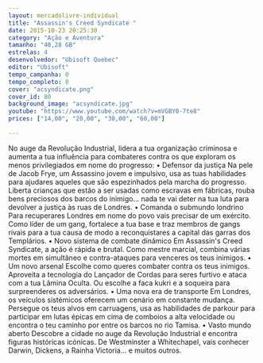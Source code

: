 ```yaml
---
layout: mercadolivre-individual
title: "Assassin's Creed Syndicate "
date: 2015-10-23 20:25:30
category: "Ação e Aventura"
tamanho: "40,28 GB"
estrelas: 4
desenvolvedor: "Ubisoft Quebec"
editor: "Ubisoft"
tempo_campanha: 0
tempo_completo: 0
cover: "acsyndicate.png"
cover_id: 80
background_image: "acsyndicate.jpg"
youtube: "https://www.youtube.com/watch?v=mVGBY0-7te8"
prices: ["14,00", "20,00", "30,00", "60,00"]

---
```


No auge da Revolução Industrial, lidera a tua organização criminosa e aumenta a tua influência para combateres contra os que exploram os menos privilegiados em nome do progresso: • Defensor da justiça Na pele de Jacob Frye, um Assassino jovem e impulsivo, usa as tuas habilidades para ajudares aqueles que são espezinhados pela marcha do progresso. Liberta crianças que estão a ser usadas como escravas em fábricas, rouba bens preciosos dos barcos do inimigo... nada te vai deter na tua luta para devolver a justiça às ruas de Londres. • Comanda o submundo londrino Para recuperares Londres em nome do povo vais precisar de um exército. Como líder de um gang, fortalece a tua base e traz membros de gangs rivais para a tua causa de modo a reconquistares a capital das garras dos Templários. • Novo sistema de combate dinâmico Em Assassin's Creed Syndicate, a ação é rápida e brutal. Como mestre marcial, combina várias mortes em simultâneo e contra-ataques para venceres os teus inimigos. • Um novo arsenal Escolhe como queres combater contra os teus inimigos. Aproveita a tecnologia do Lançador de Cordas para seres furtivo e ataca com a tua Lâmina Oculta. Ou escolhe a faca kukri e a soqueira para surpreenderes os adversários. • Uma nova era de transporte Em Londres, os veículos sistémicos oferecem um cenário em constante mudança. Persegue os teus alvos em carruagens, usa as habilidades de parkour para participar em lutas épicas em cima de comboios a alta velocidade ou encontra o teu caminho por entre os barcos no rio Tamisa. • Vasto mundo aberto Descobre a cidade no auge da Revolução Industrial e encontra figuras históricas icónicas. De Westminster a Whitechapel, vais conhecer Darwin, Dickens, a Rainha Victoria... e muitos outros.
